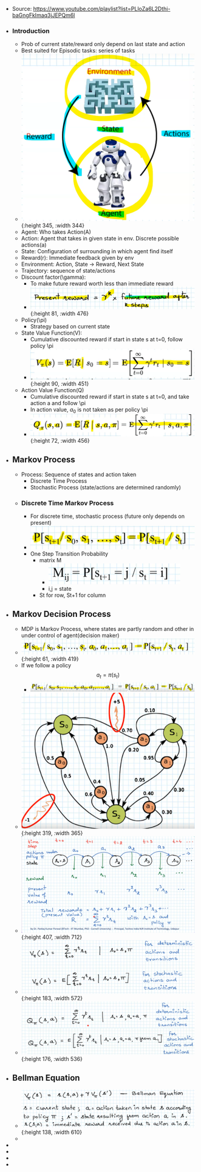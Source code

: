 - Source: https://www.youtube.com/playlist?list=PLloZa6L2Dthi-baGngFkImaq3jJEPQm6l
- ### Introduction
	- Prob of current state/reward only depend on last state and action
	- Best suited for Episodic tasks: series of tasks
	- ![image.png](../assets/image_1758652685315_0.png){:height 345, :width 344}
	- Agent: Who takes Action(A)
	- Action: Agent that takes in given state in env. Discrete possible actions(a)
	- State: Configuration of surrounding in which agent find itself
	- Reward(r): Immediate feedback given by env
	- Environment: Action, State -> Reward, Next State
	- Trajectory: sequence of state/actions
	- Discount factor(\gamma):
		- To make future reward worth less than immediate reward
		- ![image.png](../assets/image_1758662996641_0.png){:height 81, :width 476}
	- Policy(\pi)
		- Strategy based on current state
	- State Value Function(V):
		- Cumulative discounted reward if start in state s at t=0, follow policy \pi
		- ![image.png](../assets/image_1758663438876_0.png){:height 90, :width 451}
	- Action Value Function(Q)
		- Cumulative discounted reward if start in state s at t=0, and take action a and follow \pi
		- In action value, $a_0$ is not taken as per policy \pi
		- ![image.png](../assets/image_1758663578384_0.png){:height 72, :width 456}
- ## Markov Process
	- Process: Sequence of states and action taken
		- Discrete Time Process
		- Stochastic Process (state/actions are determined randomly)
	- ### Discrete Time Markov Process
		- For discrete time, stochastic process (future only depends on present)
		- ![image.png](../assets/image_1758663866161_0.png)
		- One Step Transition Probability
			- matrix M
				- ![image.png](../assets/image_1758663962245_0.png)
				- i,j = state
			- St for row, St+1 for column
- ## Markov Decision Process
	- MDP is Markov Process, where states are partly random and other in under control of agent(decision maker)
	- ![image.png](../assets/image_1758664409098_0.png){:height 61, :width 419}
	- If we follow a policy $$a_t = \pi(s_t)$$
		- ![image.png](../assets/image_1758664608526_0.png)
	- ![image.png](../assets/image_1758664716895_0.png){:height 319, :width 365}
	- ![image.png](../assets/image_1758664921984_0.png){:height 407, :width 712}
	- ![image.png](../assets/image_1758664968344_0.png){:height 183, :width 572}
	- ![image.png](../assets/image_1758665151134_0.png){:height 176, :width 536}
- ## Bellman Equation
	- ![image.png](../assets/image_1758665208597_0.png){:height 138, :width 610}
	-
-
-
-
-